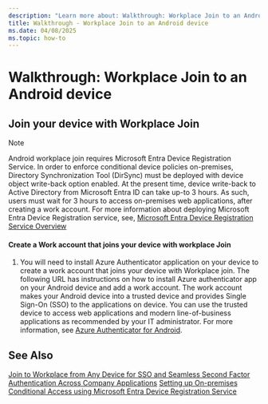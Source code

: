 ```yaml
---
description: "Learn more about: Walkthrough: Workplace Join to an Android device"
title: Walkthrough - Workplace Join to an Android device
ms.date: 04/08/2025
ms.topic: how-to
---
```

# Walkthrough: Workplace Join to an Android device



## Join your device with Workplace Join

> [!NOTE]
> Android workplace join requires Microsoft Entra Device Registration Service. In order to enforce conditional device policies on-premises, Directory Synchronization Tool (DirSync) must be deployed with device object write-back option enabled. At the present time, device write-back to Active Directory from Microsoft Entra ID can take up-to 3 hours. As such, users must wait for 3 hours to access on-premises web applications, after creating a work account. For more information about deploying Microsoft Entra Device Registration service, see, [Microsoft Entra Device Registration Service Overview](/previous-versions/azure/dn788908(v=azure.100))

#### Create a Work account that joins your device with workplace Join

1.  You will need to install Azure Authenticator application on your device to create a work account that joins your device with Workplace join. The following URL has instructions on how to install Azure authenticator app on your Android device and add a work account. The work account makes your Android device into a trusted device and provides Single Sign-On (SSO) to the applications on device. You can use the trusted device to access web applications and modern line-of-business applications as recommended by your IT administrator. For more information, see [Azure Authenticator for Android](/azure/multi-factor-authentication/end-user/microsoft-authenticator-app-how-to).

## See Also
[Join to Workplace from Any Device for SSO and Seamless Second Factor Authentication Across Company Applications](Join-to-Workplace-from-Any-Device-for-SSO-and-Seamless-Second-Factor-Authentication-Across-Company-Applications.md)
[Setting up On-premises Conditional Access using Microsoft Entra Device Registration Service](/azure/active-directory/active-directory-device-registration-on-premises-setup)
